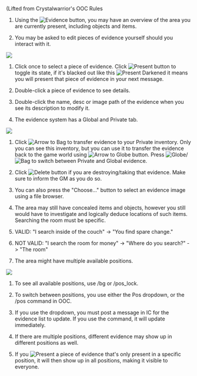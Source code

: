 (Lifted from Crystalwarrior's OOC Rules
1.  Using the ![](https://lh4.googleusercontent.com/ZLg-MDJX6UWz5_DPEx5wRwWEIy9nB34TdNJgAB6PxfC1baST2ehjX1aoz_OhLo37ZLiuLqjNZx9BE5caQXyyijdpUeJ62fgYmh2xROxqqR1dNpVIy5roY0NuxcFSswx-J95t5RYu "Evidence") button, you may have an overview of the area you are currently present, including objects and items.
    
2.  You may be asked to edit pieces of evidence yourself should you interact with it.
    

![](https://lh4.googleusercontent.com/W90nZfvS4_6__WMUn200BHIJIWLwB-CBd90HqjLUGf5OLD-SVXTEYaoT8NH_6ewWS-WCILiJDip5U62oZa-jqkKADsfUBcEB9GELPU0w8a4S5_59vyJGuLjoTl6nUA_zptKnk__S)

1.  Click once to select a piece of evidence. Click ![](https://lh3.googleusercontent.com/Gm6fOCogDT-mpcgcdOJDLhvwzkNpolbAwlH4AUqvobkDCAn9wSgJ39DxB0dZcdkxnWkkD6Jvfma9Jhh_cYNbVhKX-lx4-o926yUGafbrPY_gelZ00coGCx2Z2wojTIXLLbVhK7Ot "Present") button to toggle its state, if it's blacked out like this ![](https://lh4.googleusercontent.com/ousAAsUKk8wzyRwxmu9wdp1afkb_Q_7I_U7hy6z-p4l0Y_96pvdhcdiB_WldsnJXXWTnzBJnkEi8nHwbP_ZKP9KnYSFJkPPB6aX_dA84TL1XlpB3OPoKnqZTnk3hvSkR9ZMni--z "Present Darkened") it means you will present that piece of evidence in your next message.
    
2.  Double-click a piece of evidence to see details.
    
3.  Double-click the name, desc or image path of the evidence when you see its description to modify it.
    

3.  The evidence system has a Global and Private tab.
    

![](https://lh4.googleusercontent.com/nhR3dIehT1ih2N7i8mBhcos6oFWvY4PXy_tVXnaRrREC5dZzNH95E7ZYzhldseP8KGP6eJ3qtu8P_CYLFyLzNUp1tMUuwNj0bgreq-W2jLrEehL9D5I6Z_5gNTFFkZoM8hRnfSKA)

1.  Click ![](https://lh5.googleusercontent.com/xUpZR-2nCdDLcJQOsZjGjPHj6cMI74SeklMQsVPVS3WA-Y9JPww5XqA00FNglu43NnyuLETXVNrhBaZvwbdpZeiUUv0Zfm8T_yHPvJa04Rgcl7FDhEEu3vPeA6CsXVRPyc8Tey12 "Arrow to Bag") to transfer evidence to your Private inventory. Only you can see this inventory, but you can use it to transfer the evidence back to the game world using ![](https://lh5.googleusercontent.com/KHDdJPuf5z6mMbtaoFbeodu9tHM01K1YE7_-JL93JNYuOcHyeDkRl9PxAe8UZCEwJMVgUFMkP5RPDNvAq-brjTInfZKB-BsncJiSV3Q2J-QEcCIzFL6c0l7S5_QD0TOpFiqdvgMd "Arrow to Globe") button. Press ![](https://lh3.googleusercontent.com/VC4dV1XzSCD3hk4OUO2XRdTe4BIOj6R9_xjiMiICbdeH1mV2t5O-5k5AmAR2jB9bLIy6FPE8H24EHVsxMOkKB0f0T6lycX-lUX_Q9VWmiPtfJmTT8GOWxk1Jr_2DXg2ViUH_Wm7P "Globe")/![](https://lh3.googleusercontent.com/PC5lK6t3Yr1ApJr4BGLkR8X59aXwmcynnMjjAwLMd6YDSFiNRl_HMgmprgcxyJPVqDmU4FFuNp4sO4ssXP4p-1kij6Z8UOtAiE-nMlbeHj5YAU3Tv4YcecHnv5wN473gL4qO8w2C "Bag") to switch between Private and Global evidence.
    
2.  Click ![](https://lh6.googleusercontent.com/uCSBibC2sIAc9TwPwNvi4c5p-jxDi8KlsmwFIRvOVsvMzb90CXC-d7BGCgXLShi5auuzlt2K1Ep9Oyq9IpBUtRDeeDz7659TYXvrMoAFTdQwJb8z2JijMlwEebf69ybNriQpm4bL "Delete") button if you are destroying/taking that evidence. Make sure to inform the GM as you do so.
    
3.  You can also press the "Choose…" button to select an evidence image using a file browser.
    

4.  The area may still have concealed items and objects, however you still would have to investigate and logically deduce locations of such items. Searching the room must be specific.
    

1.  VALID: "I search inside of the couch" -> "You find spare change."
    
2.  NOT VALID: "I search the room for money" -> "Where do you search?" -> "The room"
    

6.  The area might have multiple available positions.
    

![](https://lh6.googleusercontent.com/RFx7Cs2KjaBysVnOvf7g81Ozt5FEuFF9MMgJED9IKqoXflfQD5RWhZK7E4vQLyDlZuU5TCaUbyJ8VRsggHYYgHr77xbivZBhAzSG95QlxoQxXAO5Zp0b77rPOBTdQDIfX4RTE2qd)

1.  To see all available positions, use /bg or /pos_lock.
    
2.  To switch between positions, you use either the Pos dropdown, or the /pos command in OOC.
    

1.  If you use the dropdown, you must post a message in IC for the evidence list to update. If you use the command, it will update immediately.
    

4.  If there are multiple positions, different evidence may show up in different positions as well.
    
5.  If you ![](https://lh3.googleusercontent.com/Gm6fOCogDT-mpcgcdOJDLhvwzkNpolbAwlH4AUqvobkDCAn9wSgJ39DxB0dZcdkxnWkkD6Jvfma9Jhh_cYNbVhKX-lx4-o926yUGafbrPY_gelZ00coGCx2Z2wojTIXLLbVhK7Ot "Present") a piece of evidence that's only present in a specific position, it will then show up in all positions, making it visible to everyone.
<!--stackedit_data:
eyJoaXN0b3J5IjpbLTQwNDMzMDg4MF19
-->